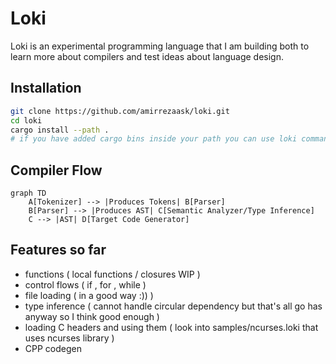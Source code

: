 # Loki

Loki is an experimental programming language that I am building both to learn more about compilers and test ideas about language design.

## Installation

```bash
git clone https://github.com/amirrezaask/loki.git
cd loki
cargo install --path .
# if you have added cargo bins inside your path you can use loki command.
```

## Compiler Flow

```mermaid
graph TD
    A[Tokenizer] --> |Produces Tokens| B[Parser]
    B[Parser] --> |Produces AST| C[Semantic Analyzer/Type Inference]
    C --> |AST| D[Target Code Generator]                    
```

## Features so far
- functions ( local functions / closures WIP )
- control flows ( if , for , while )
- file loading ( in a good way :)) )
- type inference ( cannot handle circular dependency but that's all go has anyway so I think good enough )
- loading C headers and using them ( look into samples/ncurses.loki that uses ncurses library )
- CPP codegen
